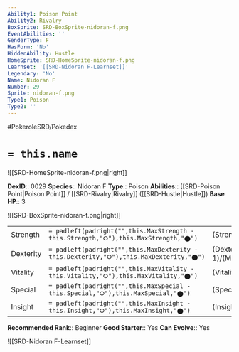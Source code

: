 ```yaml
---
Ability1: Poison Point
Ability2: Rivalry
BoxSprite: SRD-BoxSprite-nidoran-f.png
EventAbilities: ''
GenderType: F
HasForm: 'No'
HiddenAbility: Hustle
HomeSprite: SRD-HomeSprite-nidoran-f.png
Learnset: '[[SRD-Nidoran F-Learnset]]'
Legendary: 'No'
Name: Nidoran F
Number: 29
Sprite: nidoran-f.png
Type1: Poison
Type2: ''
---
```


#PokeroleSRD/Pokedex

# `= this.name`

![[SRD-HomeSprite-nidoran-f.png|right]]

**DexID**:: 0029
**Species**:: Nidoran F
**Type**:: Poison
**Abilities**:: [[SRD-Poison Point|Poison Point]] / [[SRD-Rivalry|Rivalry]] ([[SRD-Hustle|Hustle]])
**Base HP**:: 3

![[SRD-BoxSprite-nidoran-f.png|right]]

|           |                                                                                        |                                          |
| --------- | -------------------------------------------------------------------------------------- | ---------------------------------------- |
| Strength  | `= padleft(padright("",this.MaxStrength - this.Strength,"⭘"),this.MaxStrength,"⬤")`    | (Strength::2)/(MaxStrength::4)   |
| Dexterity | `= padleft(padright("",this.MaxDexterity - this.Dexterity,"⭘"),this.MaxDexterity,"⬤")` | (Dexterity:: 1)/(MaxDexterity::3) |
| Vitality  | `= padleft(padright("",this.MaxVitality - this.Vitality,"⭘"),this.MaxVitality,"⬤")`    | (Vitality::2)/(MaxVitality::4)   |
| Special   | `= padleft(padright("",this.MaxSpecial - this.Special,"⭘"),this.MaxSpecial,"⬤")`       | (Special::1)/(MaxSpecial::3)     |
| Insight   | `= padleft(padright("",this.MaxInsight - this.Insight,"⭘"),this.MaxInsight,"⬤")`       | (Insight::1)/(MaxInsight::3)     |

**Recommended Rank**:: Beginner
**Good Starter**:: Yes
**Can Evolve**:: Yes

![[SRD-Nidoran F-Learnset]]